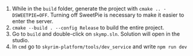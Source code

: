 1. While in the `build` folder, generate the project with `cmake .. -DSWEETPIE=OFF`. Turning off SweetPie is necessary to make it easier to enter the server.
2. `cmake --build . --config Release` to build the entire project.
3. Go to `build` and double-click on `skymp.sln`. Solution will open in the studio.
4. In `cmd` go to `skyrim-platform/tools/dev_service` and write `npm run dev`
